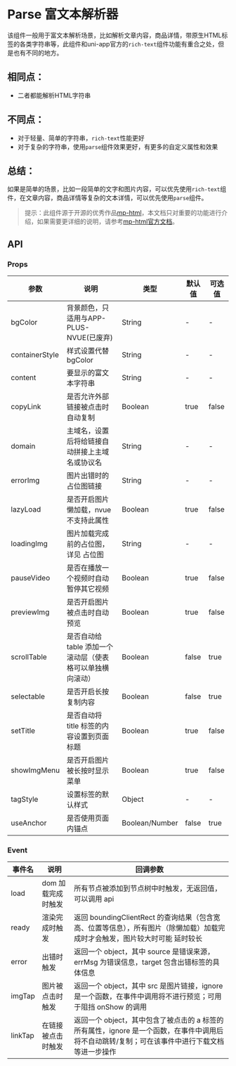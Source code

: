 # Parse 富文本解析器

该组件一般用于富文本解析场景，比如解析文章内容，商品详情，带原生HTML标签的各类字符串等，此组件和uni-app官方的`rich-text`组件功能有重合之处，但是也有不同的地方。

## 相同点：
- 二者都能解析HTML字符串

## 不同点：
- 对于轻量、简单的字符串，`rich-text`性能更好
- 对于复杂的字符串，使用`parse`组件效果更好，有更多的自定义属性和效果

## 总结：
如果是简单的场景，比如一段简单的文字和图片内容，可以优先使用`rich-text`组件，在文章内容，商品详情等复杂的文本详情，可以优先使用`parse`组件。

> 提示：此组件源于开源的优秀作品[mp-html](https://github.com/jin-yufeng/mp-html)，本文档只对重要的功能进行介绍，如果需要更详细的说明，请参考[mp-html官方文档](https://jin-yufeng.gitee.io/mp-html/#/overview/quickstart?id=uni-app)。

## API

### Props

| 参数 | 说明 | 类型 | 默认值 | 可选值 |
| --- | --- | --- | --- | --- |
| bgColor | 背景颜色，只适用与APP-PLUS-NVUE(已废弃) | String | - | - |
| containerStyle | 样式设置代替bgColor | String | - | - |
| content | 要显示的富文本字符串 | String | - | - |
| copyLink | 是否允许外部链接被点击时自动复制 | Boolean | true | false |
| domain | 主域名，设置后将给链接自动拼接上主域名或协议名 | String | - | - |
| errorImg | 图片出错时的占位图链接 | String | - | - |
| lazyLoad | 是否开启图片懒加载，nvue不支持此属性 | Boolean | true | false |
| loadingImg | 图片加载完成前的占位图，详见 占位图 | String | - | - |
| pauseVideo | 是否在播放一个视频时自动暂停其它视频 | Boolean | true | false |
| previewImg | 是否开启图片被点击时自动预览 | Boolean | true | false |
| scrollTable | 是否自动给 table 添加一个滚动层（使表格可以单独横向滚动） | Boolean | false | true |
| selectable | 是否开启长按复制内容 | Boolean | false | true |
| setTitle | 是否自动将 title 标签的内容设置到页面标题 | Boolean | true | false |
| showImgMenu | 是否开启图片被长按时显示菜单 | Boolean | true | false |
| tagStyle | 设置标签的默认样式 | Object | - | - |
| useAnchor | 是否使用页面内锚点 | Boolean/Number | false | true |

### Event

| 事件名 | 说明 | 回调参数 |
| --- | --- | --- |
| load | dom 加载完成时触发 | 所有节点被添加到节点树中时触发，无返回值，可以调用 api |
| ready | 渲染完成时触发 | 返回 boundingClientRect 的查询结果（包含宽高、位置等信息），所有图片（除懒加载）加载完成时才会触发，图片较大时可能 延时较长 |
| error | 出错时触发 | 返回一个 object，其中 source 是错误来源，errMsg 为错误信息，target 包含出错标签的具体信息 |
| imgTap | 图片被点击时触发 | 返回一个 object，其中 src 是图片链接，ignore 是一个函数，在事件中调用将不进行预览；可用于阻挡 onShow 的调用 |
| linkTap | 在链接被点击时触发 | 返回一个 object，其中包含了被点击的 a 标签的所有属性，ignore 是一个函数，在事件中调用后将不自动跳转/复制；可在该事件中进行下载文档等进一步操作 |